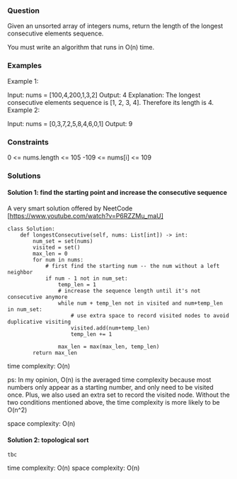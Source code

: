 ### Question
Given an unsorted array of integers nums, return the length of the longest consecutive elements sequence.

You must write an algorithm that runs in O(n) time.


### Examples
Example 1:

Input: nums = [100,4,200,1,3,2]
Output: 4
Explanation: The longest consecutive elements sequence is [1, 2, 3, 4]. Therefore its length is 4.
Example 2:

Input: nums = [0,3,7,2,5,8,4,6,0,1]
Output: 9

### Constraints
0 <= nums.length <= 105
-109 <= nums[i] <= 109

### Solutions

#### Solution 1: find the starting point and increase the consecutive sequence

A very smart solution offered by NeetCode [https://www.youtube.com/watch?v=P6RZZMu_maU]

```
class Solution:
    def longestConsecutive(self, nums: List[int]) -> int:
        num_set = set(nums)
        visited = set()
        max_len = 0
        for num in nums:
            # first find the starting num -- the num without a left neighbor
            if num - 1 not in num_set:
                temp_len = 1
                # increase the sequence length until it's not consecutive anymore
                while num + temp_len not in visited and num+temp_len in num_set:
                    # use extra space to record visited nodes to avoid duplicative visiting
                    visited.add(num+temp_len)
                    temp_len += 1

                max_len = max(max_len, temp_len)
        return max_len

```
time complexity: O(n) 

ps: In my opinion, O(n) is the averaged time complexity because most numbers only appear as a starting number, and only need to be visited once. Plus, we also used an extra set to record the visited node. Without the two conditions mentioned above, the time complexity is more likely to be O(n^2)

space complexity: O(n)


#### Solution 2: topological sort
```
tbc
```
time complexity: O(n)
space complexity: O(n)
